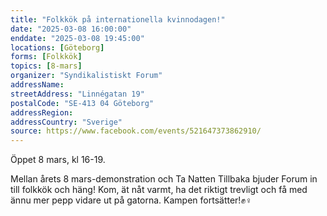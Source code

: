 ```yaml
---
title: "Folkkök på internationella kvinnodagen!"
date: "2025-03-08 16:00:00"
enddate: "2025-03-08 19:45:00"
locations: [Göteborg]
forms: [Folkkök]
topics: [8-mars]
organizer: "Syndikalistiskt Forum"
addressName: 
streetAddress: "Linnégatan 19"
postalCode: "SE-413 04 Göteborg"
addressRegion:
addressCountry: "Sverige"
source: https://www.facebook.com/events/521647373862910/
---
```

Öppet 8 mars, kl 16-19.

Mellan årets 8 mars-demonstration och Ta Natten Tillbaka bjuder Forum in till folkkök och häng! Kom, ät nåt varmt, ha det riktigt trevligt och få med ännu mer pepp vidare ut på gatorna. Kampen fortsätter!✊♀
